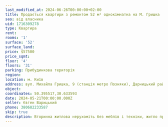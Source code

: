```yaml
---
last_modified_at: 2024-06-26T00:00:00+02:00
title: Продається квартири з ремонтом 52 м² однокімнатна на М. Гришка
seo: від власника
uid: 1716309278
type: Квартира
rent:
rooms: '1'
surface: '52'
surface_land:
price: $57500
price_sqmt:
floor: '4'
floors: '31'
parking: Прибудинкова територія
region:
location: м. Київ
address: вул. Михайла Гришка, 9 (станція метро Позняки), Дарницький район
object:
coordinates: 50.395517,30.633593
date: 2024-05-21T00:00:00.000Z
seller: Євген Варицький
phone: 380682233587
skip: true
description: Вторинна житлова нерухоміть без меблів і техніки, житло придатне для проживання
---
```

